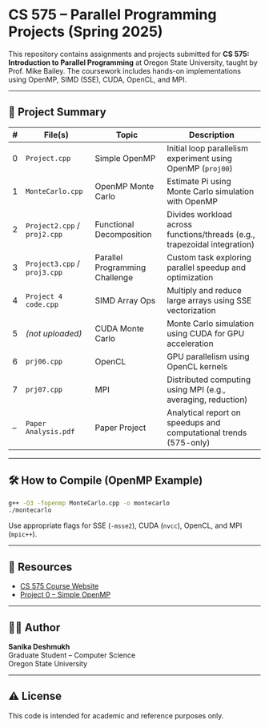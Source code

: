 
# CS 575 – Parallel Programming Projects (Spring 2025)

This repository contains assignments and projects submitted for **CS 575: Introduction to Parallel Programming** at Oregon State University, taught by Prof. Mike Bailey. The coursework includes hands-on implementations using OpenMP, SIMD (SSE), CUDA, OpenCL, and MPI.

---

## 📂 Project Summary

| # | File(s) | Topic | Description |
|---|---------|-------|-------------|
| 0 | `Project.cpp` | Simple OpenMP | Initial loop parallelism experiment using OpenMP (`proj00`) |
| 1 | `MonteCarlo.cpp` | OpenMP Monte Carlo | Estimate Pi using Monte Carlo simulation with OpenMP |
| 2 | `Project2.cpp` / `proj2.cpp` | Functional Decomposition | Divides workload across functions/threads (e.g., trapezoidal integration) |
| 3 | `Project3.cpp` / `proj3.cpp` | Parallel Programming Challenge | Custom task exploring parallel speedup and optimization |
| 4 | `Project 4 code.cpp` | SIMD Array Ops | Multiply and reduce large arrays using SSE vectorization |
| 5 | *(not uploaded)* | CUDA Monte Carlo | Monte Carlo simulation using CUDA for GPU acceleration |
| 6 | `prj06.cpp` | OpenCL | GPU parallelism using OpenCL kernels |
| 7 | `prj07.cpp` | MPI | Distributed computing using MPI (e.g., averaging, reduction) |
| – | `Paper Analysis.pdf` | Paper Project | Analytical report on speedups and computational trends (575-only) |

---

## 🛠️ How to Compile (OpenMP Example)

```bash
g++ -O3 -fopenmp MonteCarlo.cpp -o montecarlo
./montecarlo
```

Use appropriate flags for SSE (`-msse2`), CUDA (`nvcc`), OpenCL, and MPI (`mpic++`).

---

## 🔗 Resources

- [CS 575 Course Website](https://cs.oregonstate.edu/~mjb/cs575/)
- [Project 0 – Simple OpenMP](http://cs.oregonstate.edu/~mjb/cs575/Projects/proj00.html)

---

## 👩‍💻 Author

**Sanika Deshmukh**  
Graduate Student – Computer Science  
Oregon State University

---

## ⚠️ License

This code is intended for academic and reference purposes only.

